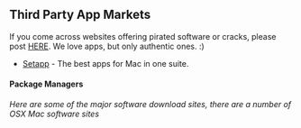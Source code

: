 ## Third Party App Markets

If you come across websites offering pirated software or cracks, please post [HERE](https://github.com/jaywcjlove/awesome-mac/issues/17). We love apps, but only authentic ones. :)

-   [Setapp](https://setapp.com/) - The best apps for Mac in one suite.

#### Package Managers

_Here are some of the major software download sites, there are a number of OSX Mac software sites_